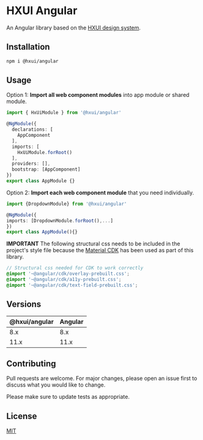 # HXUI Angular

An Angular library based on the [HXUI design system](https://hxui.io).

## Installation

```bash
npm i @hxui/angular
```

## Usage

Option 1:
**Import all web component modules** into app module or shared module.

```ts
import { HxUiModule } from '@hxui/angular'

@NgModule({
  declarations: [
    AppComponent
  ],
  imports: [
    HxUiModule.forRoot()
  ],
  providers: [],
  bootstrap: [AppComponent]
})
export class AppModule {}
```

Option 2:
**Import each web component module** that you need individually.

```ts
import {DropdownModule} from '@hxui/angular'

@NgModule({
imports: [DropdownModule.forRoot(),...]
})
export class AppModule(){}
```

**IMPORTANT**
The following structural css needs to be included in the project's style file because the [Material CDK](https://material.angular.io/cdk/categories) has been used as part of this library.

```scss
// Structural css needed for CDK to work correctly
@import '~@angular/cdk/overlay-prebuilt.css';
@import '~@angular/cdk/a11y-prebuilt.css';
@import '~@angular/cdk/text-field-prebuilt.css';
```

## Versions

| @hxui/angular | Angular        |
| ------------- | -------------- |
| 8.x           | 8.x            |
| 11.x          | 11.x           |

## Contributing
Pull requests are welcome. For major changes, please open an issue first to discuss what you would like to change.

Please make sure to update tests as appropriate.

## License
[MIT](https://choosealicense.com/licenses/mit/)